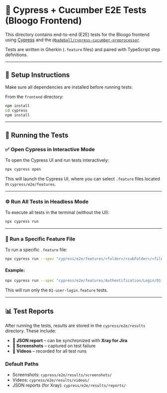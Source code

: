 # 🧪 Cypress + Cucumber E2E Tests (Bloogo Frontend)

This directory contains end-to-end (E2E) tests for the Bloogo frontend using [Cypress](https://www.cypress.io/) and the [`@badeball/cypress-cucumber-preprocessor`](https://github.com/badeball/cypress-cucumber-preprocessor).

Tests are written in Gherkin (`.feature` files) and paired with TypeScript step definitions.

---

## 🧩 Setup Instructions

Make sure all dependencies are installed before running tests:

From the `frontend` directory:

```bash
npm install
cd cypress
npm install
```

---

## 🚀 Running the Tests

### ✅ Open Cypress in Interactive Mode

To open the Cypress UI and run tests interactively:

```bash
npx cypress open
```

This will launch the Cypress UI, where you can select `.feature` files located in `cypress/e2e/features`.

---

### ⚙️ Run All Tests in Headless Mode

To execute all tests in the terminal (without the UI):

```bash
npx cypress run
```

---

### 🧪 Run a Specific Feature File

To run a specific `.feature` file:

```bash
npx cypress run --spec "cypress/e2e/features/<folder>/<subFolder>/<file>.feature"
```

#### Example:

```bash
npx cypress run --spec "cypress/e2e/features/Authentification/Login/01-user-login.feature"
```

This will run only the `01-user-login.feature` tests.

---

## 📊 Test Reports

After running the tests, results are stored in the `cypress/e2e/results` directory. These include:

- **📝 JSON report** – can be synchronized with **Xray for Jira**
- **📸 Screenshots** – captured on test failure
- **🎥 Videos** – recorded for all test runs

### Default Paths

- Screenshots: `cypress/e2e/results/screenshots/`
- Videos: `cypress/e2e/results/videos/`
- JSON reports (for Xray): `cypress/e2e/results/reports/`
